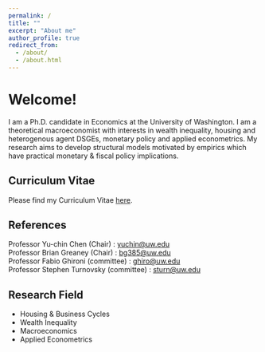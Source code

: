 ```yaml
---
permalink: /
title: ""
excerpt: "About me"
author_profile: true
redirect_from: 
  - /about/
  - /about.html
---
```


Welcome! 
======
I am a Ph.D. candidate in Economics at the University of Washington.
I am a theoretical macroeconomist with interests in wealth inequality, housing and heterogenous agent DSGEs, monetary policy and applied econometrics. My research aims to develop structural models motivated by empirics which have practical monetary & fiscal policy implications. 

Curriculum Vitae
------
Please find my Curriculum Vitae [here](https://github.com/rdatta2-code.github.io/files/CV_Rajarshi_Datta.pdf).


References
------
Professor Yu-chin Chen (Chair) : [yuchin@uw.edu](mailto:yuchin@uw.edu) <br/>
Professor Brian Greaney (Chair) : [bg385@uw.edu](mailto:bg385@uw.edu) <br/>
Professor Fabio Ghironi (committee) : [ghiro@uw.edu](mailto:ghiro@uw.edu) <br/>
Professor Stephen Turnovsky (committee) : [sturn@uw.edu](mailto:sturn@uw.edu) <br/>

Research Field
------
* Housing & Business Cycles
* Wealth Inequality
* Macroeconomics
* Applied Econometrics

  

